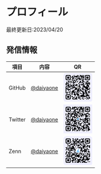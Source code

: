 # プロフィール
最終更新日:2023/04/20

## 発信情報
| 項目 | 内容 | QR |
|--------|--------|--------|
| GitHub |[@daiyaone](https://github.com/daiyaone)| ![](/img/QR_997039.png) |
| Twitter |[@daiyaone](https://twitter.com/daiyaone)| ![](\QR_997270.png) |
| Zenn |[@daiyaone](https://zenn.dev/daiyaone)| ![](\QR_997221.png) | 

